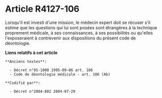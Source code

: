 # Article R4127-106

Lorsqu'il est investi d'une mission, le médecin expert doit se récuser s'il estime que les questions qui lui sont posées sont
étrangères à la technique proprement médicale, à ses connaissances, à ses possibilités ou qu'elles l'exposeraient à
contrevenir aux dispositions du présent code de déontologie.

**Liens relatifs à cet article**

	**Anciens textes**:

	  - Décret n°95-1000 1995-09-06 art. 106
	  - Code de déontologie médicale - art. 106 (Ab)

	**Codifié par**:

	  - Décret n°2004-802 2004-07-29
